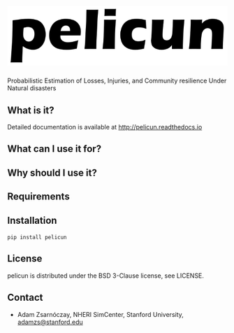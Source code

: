 # ![pelicun](docs/figures/logo.png)
Probabilistic Estimation of Losses, Injuries, and Community resilience Under Natural disasters

## What is it?

Detailed documentation is available at http://pelicun.readthedocs.io

## What can I use it for?

## Why should I use it?

## Requirements

## Installation

```
pip install pelicun
```

## License

pelicun is distributed under the BSD 3-Clause license, see LICENSE.

## Contact

* Adam Zsarnóczay, NHERI SimCenter, Stanford University, adamzs@stanford.edu